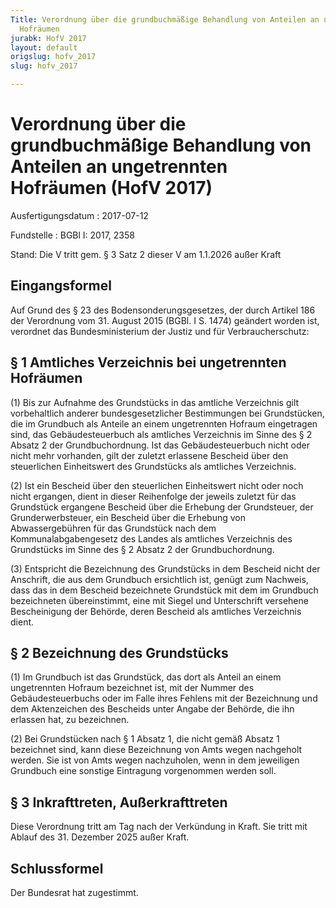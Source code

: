 ```yaml
---
Title: Verordnung über die grundbuchmäßige Behandlung von Anteilen an ungetrennten
  Hofräumen
jurabk: HofV 2017
layout: default
origslug: hofv_2017
slug: hofv_2017

---
```


# Verordnung über die grundbuchmäßige Behandlung von Anteilen an ungetrennten Hofräumen (HofV 2017)

Ausfertigungsdatum
:   2017-07-12

Fundstelle
:   BGBl I: 2017, 2358

Stand: Die V tritt gem. § 3 Satz 2 dieser V am 1.1.2026 außer Kraft

## Eingangsformel

Auf Grund des § 23 des Bodensonderungsgesetzes, der durch Artikel 186 der Verordnung vom 31. August 2015 (BGBl. I S. 1474) geändert worden ist, verordnet das Bundesministerium der Justiz und für Verbraucherschutz:


## § 1 Amtliches Verzeichnis bei ungetrennten Hofräumen

(1) Bis zur Aufnahme des Grundstücks in das amtliche Verzeichnis gilt vorbehaltlich anderer bundesgesetzlicher Bestimmungen bei Grundstücken, die im Grundbuch als Anteile an einem ungetrennten Hofraum eingetragen sind, das Gebäudesteuerbuch als amtliches Verzeichnis im Sinne des § 2 Absatz 2 der Grundbuchordnung. Ist das Gebäudesteuerbuch nicht oder nicht mehr vorhanden, gilt der zuletzt erlassene Bescheid über den steuerlichen Einheitswert des Grundstücks als amtliches Verzeichnis.

(2) Ist ein Bescheid über den steuerlichen Einheitswert nicht oder noch nicht ergangen, dient in dieser Reihenfolge der jeweils zuletzt für das Grundstück ergangene Bescheid über die Erhebung der Grundsteuer, der Grunderwerbsteuer, ein Bescheid über die Erhebung von Abwassergebühren für das Grundstück nach dem Kommunalabgabengesetz des Landes als amtliches Verzeichnis des Grundstücks im Sinne des § 2 Absatz 2 der Grundbuchordnung.

(3) Entspricht die Bezeichnung des Grundstücks in dem Bescheid nicht der Anschrift, die aus dem Grundbuch ersichtlich ist, genügt zum Nachweis, dass das in dem Bescheid bezeichnete Grundstück mit dem im Grundbuch bezeichneten übereinstimmt, eine mit Siegel und Unterschrift versehene Bescheinigung der Behörde, deren Bescheid als amtliches Verzeichnis dient.


## § 2 Bezeichnung des Grundstücks

(1) Im Grundbuch ist das Grundstück, das dort als Anteil an einem ungetrennten Hofraum bezeichnet ist, mit der Nummer des Gebäudesteuerbuchs oder im Falle ihres Fehlens mit der Bezeichnung und dem Aktenzeichen des Bescheids unter Angabe der Behörde, die ihn erlassen hat, zu bezeichnen.

(2) Bei Grundstücken nach § 1 Absatz 1, die nicht gemäß Absatz 1 bezeichnet sind, kann diese Bezeichnung von Amts wegen nachgeholt werden. Sie ist von Amts wegen nachzuholen, wenn in dem jeweiligen Grundbuch eine sonstige Eintragung vorgenommen werden soll.


## § 3 Inkrafttreten, Außerkrafttreten

Diese Verordnung tritt am Tag nach der Verkündung in Kraft. Sie tritt mit Ablauf des 31. Dezember 2025 außer Kraft.


## Schlussformel

Der Bundesrat hat zugestimmt.

